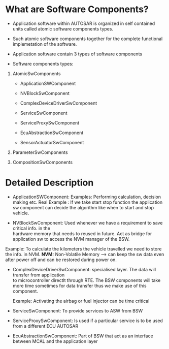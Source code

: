 # What are Software Components?

- Application software within AUTOSAR is organized in self contained units called atomic 
  software components types.
  
- Such atomic software components together for the complete functional implemetation of the 
  software.

- Application software contain 3 types of software components

- Software components types:

 1. AtomicSwComponents

    - ApplicationSWComponent
      
    - NVBlockSwComponent

    - ComplexDeviceDriverSwComponent

    - ServiceSwComponent

    - ServiceProxySwComponent

    - EcuAbstractionSwComponent

    - SensorActuatorSwComponent

2. ParameterSwComponents

3. CompositionSwComponents


# Detailed Description

- ApplicationSWComponent: Examples: Performing calculation, decision making etc.
  Real Example : If we take start stop function the application sw component can decide the 
  algorithm like when to start and stop vehicle.

- NVBlockSwComponent: Used whenever we have a requirement to save critical info. in the       
  hardware memory that needs to reused in future. Act as bridge for application sw to access 
  the NVM manager of the BSW. 

Example: To calculate the kilometers the vehicle travelled we need to store the info. in NVM.
**NVM:** Non-Volatile Memory --> can keep the sw data even after power off and can be restored 
         during power on. 

- ComplexDeviceDriverSwComponent: specialised layer. The data will transfer from application   
  to microcontroller directlt through RTE. The BSW components will take more time sometimes 
  for data transfer thus we make use of this component.
  
  Example: Activating the airbag or fuel injector can be time critical

- ServiceSwComponent: To provide services to ASW from BSW

- ServiceProxySwComponent: Is used if a particular service is to be used from a different ECU 
  AUTOSAR

- EcuAbstractionSwComponent: Part of BSW that act as an interface between MCAL and the 
  application layer 















